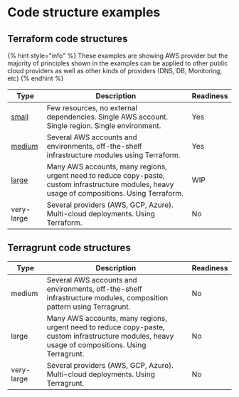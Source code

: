 # Code structure examples

## Terraform code structures

{% hint style="info" %}
These examples are showing AWS provider but the majority of principles shown in the examples can be applied to other public cloud providers as well as other kinds of providers (DNS, DB, Monitoring, etc)
{% endhint %}

| Type                                                           | Description                                                                                                                                     | Readiness |
| -------------------------------------------------------------- | ----------------------------------------------------------------------------------------------------------------------------------------------- | --------- |
| [small](terraform/small-size-infrastructure.md)                | Few resources, no external dependencies. Single AWS account. Single region. Single environment.                                                 | Yes       |
| [medium](terraform/medium-size-infrastructure.md)              | Several AWS accounts and environments, off-the-shelf infrastructure modules using Terraform.                                                    | Yes       |
| [large](terraform/large-size-infrastructure-with-terraform.md) | Many AWS accounts, many regions, urgent need to reduce copy-paste, custom infrastructure modules, heavy usage of compositions. Using Terraform. | WIP       |
| very-large                                                     | Several providers (AWS, GCP, Azure). Multi-cloud deployments. Using Terraform.                                                                  | No        |

## Terragrunt code structures

| Type       | Description                                                                                                                                      | Readiness |
| ---------- | ------------------------------------------------------------------------------------------------------------------------------------------------ | --------- |
| medium     | Several AWS accounts and environments, off-the-shelf infrastructure modules, composition pattern using Terragrunt.                               | No        |
| large      | Many AWS accounts, many regions, urgent need to reduce copy-paste, custom infrastructure modules, heavy usage of compositions. Using Terragrunt. | No        |
| very-large | Several providers (AWS, GCP, Azure). Multi-cloud deployments. Using Terragrunt.                                                                  | No        |
